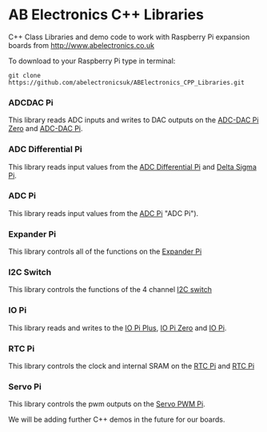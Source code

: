 AB Electronics C++ Libraries
=====

C++ Class Libraries and demo code to work with Raspberry Pi expansion boards from http://www.abelectronics.co.uk

To download to your Raspberry Pi type in terminal: 

```
git clone https://github.com/abelectronicsuk/ABElectronics_CPP_Libraries.git
```

### ADCDAC Pi
This library reads ADC inputs and writes to DAC outputs on the [ADC-DAC Pi Zero](https://www.abelectronics.co.uk/p/74/adc-dac-pi-zero-raspberry-pi-adc-and-dac-expansion-board "ADC-DAC Pi Zero") and [ADC-DAC Pi](https://www.abelectronics.co.uk/kb/article/1053/adc-dac-pi "ADC-DAC Pi").

### ADC Differential Pi
This library reads input values from the [ADC Differential Pi](https://www.abelectronics.co.uk/p/65/adc-differential-pi-raspberry-pi-analogue-to-digital-converter "ADC Differential Pi") and [Delta Sigma Pi](https://www.abelectronics.co.uk/p/14/Delta-Sigma-Pi "Delta Sigma Pi").

### ADC Pi
This library reads input values from the [ADC Pi](https://www.abelectronics.co.uk/p/69/adc-pi-raspberry-pi-analogue-to-digital-converter "ADC Pi") "ADC Pi").

### Expander Pi
This library controls all of the functions on the [Expander Pi](https://www.abelectronics.co.uk/p/50/expander-pi "Expander Pi")

### I2C Switch  
This library controls the functions of the 4 channel [I2C switch](https://www.abelectronics.co.uk/p/84/i2c-switch "I2C Switch")  

### IO Pi
This library reads and writes to the [IO Pi Plus](https://www.abelectronics.co.uk/p/54/io-pi-plus "IO Pi Plus"), [IO Pi Zero](https://www.abelectronics.co.uk/p/71/io-pi-zero "IO Pi Zero") and [IO Pi](https://www.abelectronics.co.uk/kb/article/1042/io-pi "IO Pi").

### RTC Pi
This library controls the clock and internal SRAM on the [RTC Pi](https://www.abelectronics.co.uk/p/70/rtc-pi "RTC Pi") and [RTC Pi](https://www.abelectronics.co.uk/kb/article/1051/rtc-pi "RTC Pi")

### Servo Pi
This library controls the pwm outputs on the [Servo PWM Pi](https://www.abelectronics.co.uk/p/72/servo-pwm-pi "Servo PWM Pi").

We will be adding further C++ demos in the future for our boards.
